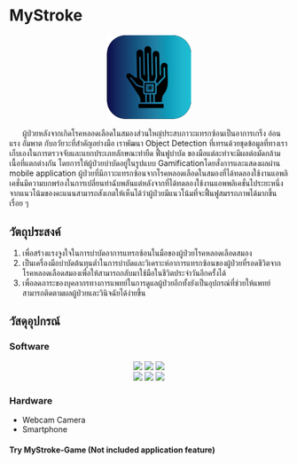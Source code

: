 # MyStroke
<p align=center>
    <img src="https://raw.githubusercontent.com/MyStroke/.github/main/profile/image/Logo.png" style="width: 30%">
</p>

<!----------------------------- คำอธิบาย ----------------------------->
<p>&nbsp&nbsp&nbsp&nbsp&nbsp ผู้ป่วยหลังจากเกิดโรคหลอดเลือดในสมองส่วนใหญ่ประสบภาวะแทรกซ้อนเป็นอาการเกร็ง อ่อนแรง อัมพาต กับอวัยวะที่สำคัญอย่างมือ เราพัฒนา Object Detection ที่เทรนด้วยชุดข้อมูลที่ทางเราเก็บเองในการตรวจจับและแยกประเภทลักษณะท่ายืด ฟื้นฟูบำบัด ของมือแต่ละท่าจะมีผลต่อมัดกล้ามเนื้อที่แตกต่างกัน โดยการให้ผู้ป่วยบำบัดอยู่ในรูปแบบ Gamificationโดยสั่งการและแสดงผลผ่าน mobile application ผู้ป่วยที่มีภาวะแทรกซ้อนจากโรคหลอดเลือดในสมองที่ได้ทดลองใช้งานแอพลิเคชั่นมีความบกพร่องในการเปลี่ยนท่าฉับพลันแต่หลังจากที่ได้ทดลองใช้งานแอพพลิเคชั่นไประยะหนึ่งจากแนวโน้มของคะแนนสามารถสังเกตให้เห็นได้ว่าผู้ป่วยมีแนวโน้มที่จะฟื้นฟูสมรรถภาพได้มากขึ้นเรื่อย ๆ 
</p>

<!----------------------------- วัตถุประสงค์ ----------------------------->
## วัตถุประสงค์
1. เพื่อสร้างแรงจูงใจในการบำบัดอาการแทรกซ้อนในมือของผู้ป่วยโรคหลอดเลือดสมอง
2. เป็นเครื่องมือบำบัดต้นทุนต่ำในการบำบัดและวิเคราะห์อาการแทรกซ้อนของผู้ป่วยที่รอดชีวิตจากโรคหลอดเลือดสมองเพื่อให้สามารถกลับมาใช้มือในชีวิตประจำวันอีกครั้งได้
3. เพื่อลดภาระของบุคลากรทางการแพทย์ในการดูแลผู้ป่วยอีกทั้งยังเป็นอุปกรณ์ที่ช่วยให้แพทย์สามารถติดตามผลผู้ป่วยและวินิจฉัยได้ง่ายขึ้น

<!----------------------------- วัสดุอุปกรณ์ ----------------------------->
## วัสดุอุปกรณ์
### Software
<p align=center>
    <img src="https://img.shields.io/badge/Jupyter-F37626.svg?&style=for-the-badge&logo=Jupyter&logoColor=white">
    <img src="https://img.shields.io/badge/Unity-100000?style=for-the-badge&logo=unity&logoColor=white">
    <img src="https://img.shields.io/badge/TensorFlow-FF6F00?style=for-the-badge&logo=TensorFlow&logoColor=white"> <br>
    <img src="https://img.shields.io/badge/fastapi-109989?style=for-the-badge&logo=FASTAPI&logoColor=white">
    <img src="https://img.shields.io/badge/React_Native-20232A?style=for-the-badge&logo=react&logoColor=61DAFB">
    <img src="https://img.shields.io/badge/firebase-ffca28?style=for-the-badge&logo=firebase&logoColor=black">
</p>

### Hardware
- Webcam Camera
- Smartphone

#### Try MyStroke-Game (Not included application feature)
<a href="https://mystroke-game.onrender.com/"></a>
